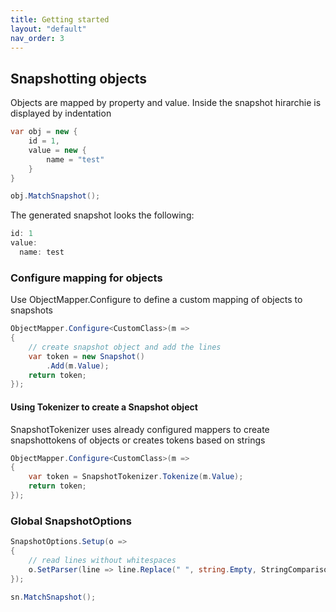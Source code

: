 ```yaml
---
title: Getting started
layout: "default"
nav_order: 3
---
```

## Snapshotting objects
Objects are mapped by property and value. 
Inside the snapshot hirarchie is displayed by indentation
```csharp
var obj = new {
    id = 1,
    value = new {
        name = "test"
    }
}

obj.MatchSnapshot();
```
The generated snapshot looks the following:
```csharp
id: 1
value:
  name: test
```

### Configure mapping for objects
Use ObjectMapper.Configure to define a custom mapping of objects to snapshots
```csharp
ObjectMapper.Configure<CustomClass>(m =>
{
    // create snapshot object and add the lines
    var token = new Snapshot()
        .Add(m.Value);
    return token;
});
```

#### Using Tokenizer to create a Snapshot object
SnapshotTokenizer uses already configured mappers to create snapshottokens of objects or creates tokens based on strings
```csharp
ObjectMapper.Configure<CustomClass>(m =>
{
    var token = SnapshotTokenizer.Tokenize(m.Value);
    return token;
});
```

### Global SnapshotOptions
```csharp
SnapshotOptions.Setup(o =>
{
    // read lines without whitespaces
    o.SetParser(line => line.Replace(" ", string.Empty, StringComparison.OrdinalIgnoreCase));
});

sn.MatchSnapshot();
```
